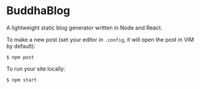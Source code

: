 # BuddhaBlog
A lightweight static blog generator written in Node and React.

To make a new post (set your editor in `.config`, it will open the post in VIM by default):
```
$ npm post
```

To run your site locally:
```
$ npm start
```